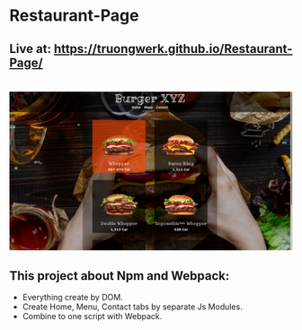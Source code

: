 # Restaurant-Page
## Live at: https://truongwerk.github.io/Restaurant-Page/
# 
![Screen Shot](Screenshot.png)

## This project about Npm and Webpack:
- Everything create by DOM.
- Create Home, Menu, Contact tabs by separate Js Modules.
- Combine to one script with Webpack.
